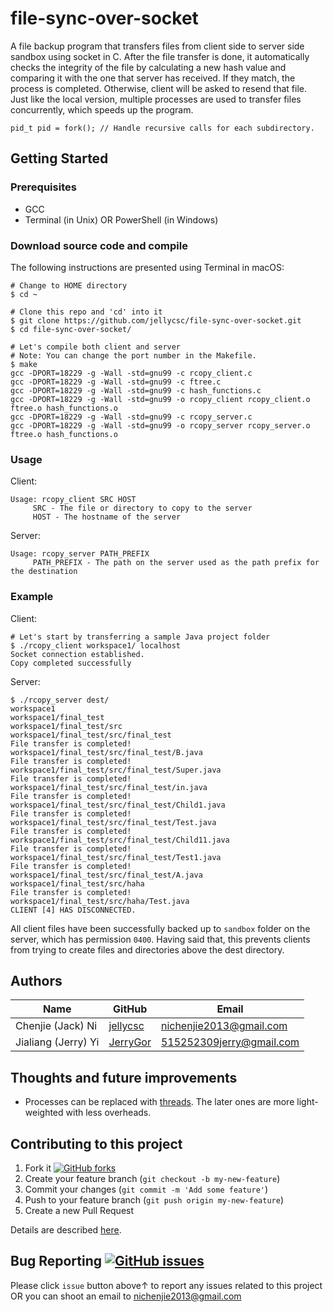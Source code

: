 # file-sync-over-socket
A file backup program that transfers files from client side to server side sandbox using socket in C. After the file transfer is done, it automatically checks the integrity of the file by calculating a new hash value and comparing it with the one that server has received. If they match, the process is completed. Otherwise, client will be asked to resend that file.  
Just like the local version, multiple processes are used to transfer files concurrently, which speeds up the program.  
```
pid_t pid = fork(); // Handle recursive calls for each subdirectory.
```

## Getting Started

### Prerequisites

* GCC
* Terminal (in Unix) OR PowerShell (in Windows)

### Download source code and compile
The following instructions are presented using Terminal in macOS:
```
# Change to HOME directory
$ cd ~

# Clone this repo and 'cd' into it
$ git clone https://github.com/jellycsc/file-sync-over-socket.git
$ cd file-sync-over-socket/

# Let's compile both client and server
# Note: You can change the port number in the Makefile.
$ make
gcc -DPORT=18229 -g -Wall -std=gnu99 -c rcopy_client.c
gcc -DPORT=18229 -g -Wall -std=gnu99 -c ftree.c
gcc -DPORT=18229 -g -Wall -std=gnu99 -c hash_functions.c
gcc -DPORT=18229 -g -Wall -std=gnu99 -o rcopy_client rcopy_client.o ftree.o hash_functions.o
gcc -DPORT=18229 -g -Wall -std=gnu99 -c rcopy_server.c
gcc -DPORT=18229 -g -Wall -std=gnu99 -o rcopy_server rcopy_server.o ftree.o hash_functions.o
```

### Usage
Client:
```
Usage: rcopy_client SRC HOST
	 SRC - The file or directory to copy to the server
	 HOST - The hostname of the server
```
Server:
```
Usage: rcopy_server PATH_PREFIX
	 PATH_PREFIX - The path on the server used as the path prefix for the destination
```

### Example
Client:
```
# Let's start by transferring a sample Java project folder
$ ./rcopy_client workspace1/ localhost
Socket connection established.
Copy completed successfully
```
Server:
```
$ ./rcopy_server dest/
workspace1
workspace1/final_test
workspace1/final_test/src
workspace1/final_test/src/final_test
File transfer is completed!
workspace1/final_test/src/final_test/B.java
File transfer is completed!
workspace1/final_test/src/final_test/Super.java
File transfer is completed!
workspace1/final_test/src/final_test/in.java
File transfer is completed!
workspace1/final_test/src/final_test/Child1.java
File transfer is completed!
workspace1/final_test/src/final_test/Test.java
File transfer is completed!
workspace1/final_test/src/final_test/Child11.java
File transfer is completed!
workspace1/final_test/src/final_test/Test1.java
File transfer is completed!
workspace1/final_test/src/final_test/A.java
workspace1/final_test/src/haha
File transfer is completed!
workspace1/final_test/src/haha/Test.java
CLIENT [4] HAS DISCONNECTED.
```
All client files have been successfully backed up to `sandbox` folder on the server, which has permission `0400`. Having said that, this prevents clients from trying to create files and directories above the dest directory.

## Authors

| Name                    | GitHub                                     | Email
| ----------------------- | ------------------------------------------ | -------------------------
| Chenjie (Jack) Ni       | [jellycsc](https://github.com/jellycsc)    | nichenjie2013@gmail.com
| Jialiang (Jerry) Yi     | [JerryGor](https://github.com/JerryGor)    | 515252309jerry@gmail.com

## Thoughts and future improvements

* Processes can be replaced with [threads](http://man7.org/linux/man-pages/man7/pthreads.7.html). The later ones are more light-weighted with less overheads. 

## Contributing to this project

1. Fork it [![GitHub forks](https://img.shields.io/github/forks/jellycsc/file-sync-over-socket.svg?style=social&label=Fork&maxAge=2592000)](https://github.com/jellycsc/file-sync-over-socket/fork)
2. Create your feature branch (`git checkout -b my-new-feature`)
3. Commit your changes (`git commit -m 'Add some feature'`)
4. Push to your feature branch (`git push origin my-new-feature`)
5. Create a new Pull Request

Details are described [here](https://git-scm.com/book/en/v2/GitHub-Contributing-to-a-Project).

## Bug Reporting [![GitHub issues](https://img.shields.io/github/issues/jellycsc/file-sync-over-socket.svg)](https://github.com/jellycsc/file-sync-over-socket/issues/)

Please click `issue` button above↑ to report any issues related to this project  
OR you can shoot an email to <nichenjie2013@gmail.com>

